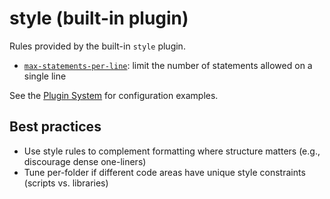 # style (built-in plugin)

Rules provided by the built-in `style` plugin.

- [`max-statements-per-line`](/rules/style-max-statements-per-line): limit the number of statements allowed on a single line

See the [Plugin System](/advanced/plugin-system) for configuration examples.

## Best practices

- Use style rules to complement formatting where structure matters (e.g., discourage dense one-liners)
- Tune per-folder if different code areas have unique style constraints (scripts vs. libraries)
